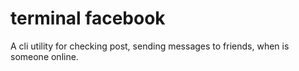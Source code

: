 # terminal facebook

A cli utility for checking post, sending messages to friends, when is someone online.
